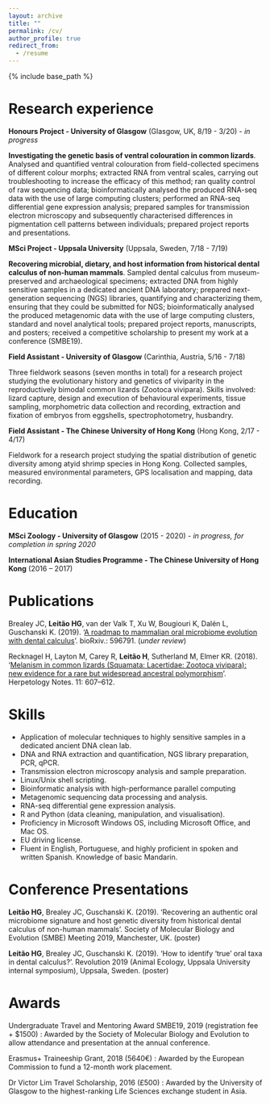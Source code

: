 ```yaml
---
layout: archive
title: ""
permalink: /cv/
author_profile: true
redirect_from:
  - /resume
---
```


{% include base_path %}

Research experience
======
<b>Honours Project - University of Glasgow</b> (Glasgow, UK, 8/19 - 3/20) - <i>in progress</i>

<b>Investigating the genetic basis of ventral colouration in common lizards</b>. Analysed and quantified ventral colouration from field-collected specimens of different colour morphs; extracted RNA from ventral scales, carrying out troubleshooting to increase the efficacy of this method; ran quality control of raw sequencing data; bioinformatically analysed the produced RNA-seq data with the use of large computing clusters; performed an RNA-seq differential gene expression analysis; prepared samples for transmission electron microscopy and subsequently characterised differences in pigmentation cell patterns between individuals; prepared project reports and presentations.

<b>MSci Project - Uppsala University</b> (Uppsala, Sweden, 7/18 - 7/19)

<b>Recovering microbial, dietary, and host information from historical dental calculus of non-human mammals</b>. Sampled dental calculus from museum-preserved and archaeological specimens; extracted DNA from highly sensitive samples in a dedicated ancient DNA laboratory; prepared next-generation sequencing (NGS) libraries, quantifying and characterizing them, ensuring that they could be submitted for NGS; bioinformatically analysed the produced metagenomic data with the use of large computing clusters, standard and novel analytical tools; prepared project reports, manuscripts, and posters; received a competitive scholarship to present my work at a conference (SMBE19).

<b>Field Assistant - University of Glasgow</b> (Carinthia, Austria, 5/16 - 7/18)

Three fieldwork seasons (seven months in total) for a research project studying the evolutionary history and genetics of viviparity in the reproductively bimodal common lizards (Zootoca vivipara). Skills involved: lizard capture, design and execution of behavioural experiments, tissue sampling, morphometric data collection and recording, extraction and fixation of embryos from eggshells, spectrophotometry, husbandry.

<b>Field Assistant - The Chinese University of Hong Kong</b> (Hong Kong, 2/17 - 4/17)

Fieldwork for a research project studying the spatial distribution of genetic diversity among atyid shrimp species in Hong Kong. Collected samples, measured environmental parameters, GPS localisation and mapping, data recording.

Education
======
<b>MSci Zoology - University of Glasgow</b> (2015 - 2020) - <i>in progress, for completion in spring 2020</i>

<b>International Asian Studies Programme - The Chinese University of Hong Kong</b> (2016 – 2017)
  
Publications
======
Brealey JC, <b>Leitão HG</b>, van der Valk T, Xu W, Bougiouri K, Dalén L, Guschanski K. (2019). ‘[A roadmap to mammalian oral microbiome evolution with dental calculus](https://www.biorxiv.org/content/10.1101/596791v2)’. bioRxiv.: 596791. (<i>under review</i>)

Recknagel H, Layton M, Carey R, <b>Leitão H</b>, Sutherland M, Elmer KR. (2018). ‘[Melanism in common lizards (Squamata: Lacertidae: Zootoca vivipara): new evidence for a rare but widespread ancestral polymorphism](https://github.com/hgleitao/hgleitao.github.io/blob/master/files/Recknagel_et_al_2018_Melanism.pdf)’. Herpetology Notes. 11: 607–612.
  
Skills
======
* Application of molecular techniques to highly sensitive samples in a dedicated ancient DNA clean lab.
* DNA and RNA extraction and quantification, NGS library preparation, PCR, qPCR.
* Transmission electron microscopy analysis and sample preparation.
* Linux/Unix shell scripting.
* Bioinformatic analysis with high-performance parallel computing
* Metagenomic sequencing data processing and analysis.
* RNA-seq differential gene expression analysis.
* R and Python (data cleaning, manipulation, and visualisation).
* Proficiency in Microsoft Windows OS, including Microsoft Office, and Mac OS.
* EU driving license.
* Fluent in English, Portuguese, and highly proficient in spoken and written Spanish. Knowledge of basic Mandarin.

Conference Presentations
======
<b>Leitão HG</b>, Brealey JC, Guschanski K. (2019). ‘Recovering an authentic oral microbiome signature and host genetic diversity from historical dental calculus of non-human mammals’. Society of Molecular Biology and Evolution (SMBE) Meeting 2019, Manchester, UK. (poster)

<b>Leitão HG</b>, Brealey JC, Guschanski K. (2019). ‘How to identify ‘true’ oral taxa in dental calculus?’. Revolution 2019 (Animal Ecology, Uppsala University internal symposium), Uppsala, Sweden. (poster)
  
Awards
======

Undergraduate Travel and Mentoring Award SMBE19, 2019 (registration fee + $1500) 
:   Awarded by the Society of Molecular Biology and Evolution to allow attendance and presentation at the annual conference.

Erasmus+ Traineeship Grant, 2018 (5640€) 
:   Awarded by the European Commission to fund a 12-month work placement.

Dr Victor Lim Travel Scholarship, 2016 (£500) 
:   Awarded by the University of Glasgow to the highest-ranking Life Sciences exchange student in Asia.
